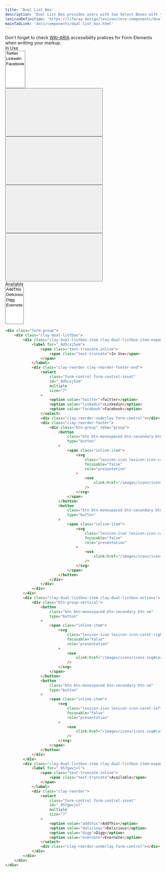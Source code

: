 ```yaml
---
title: 'Dual List Box'
description: 'Dual List Box provides users with two Select Boxes with the ability to move items between lists.'
lexiconDefinition: 'https://liferay.design/lexicon/core-components/dual-listbox/'
mainTabLink: 'docs/components/dual-list_box.html'
---
```


<div class="clay-site-alert alert alert-warning">
	Don't forget to check <a href="https://www.w3.org/TR/wai-aria-practices/#aria_lh_form">WAI-ARIA</a> accessibility pratices for Form Elements when writting your markup.
</div>

<div class="sheet-example">
    <div class="form-group">
		<div class="clay-dual-listbox">
			<div class="clay-dual-listbox-item clay-dual-listbox-item-expand">
				<label for="_9d5cxj5xm">
					<span class="text-truncate-inline">
						<span class="text-truncate">In Use</span>
					</span>
				</label>
				<div class="clay-reorder clay-reorder-footer-end">
					<select class="form-control form-control-inset" id="_9d5cxj5xm" multiple size="7">
						<option value="twitter">Twitter</option>
						<option value="linkedin">Linkedin</option>
						<option value="facebook">Facebook</option>
					</select>
					<div class="clay-reorder-underlay form-control"></div>
					<div class="clay-reorder-footer">
						<div class="btn-group" role="group">
							<button class="btn btn-monospaced btn-secondary btn-sm" type="button">
								<span class="inline-item">
									<svg class="lexicon-icon lexicon-icon-caret-top" focusable="false" role="presentation">
                                        <use xlink:href="/images/icons/icons.svg#caret-top" />
									</svg>
								</span>
							</button>
							<button class="btn btn-monospaced btn-secondary btn-sm" type="button">
								<span class="inline-item">
									<svg class="lexicon-icon lexicon-icon-caret-bottom" focusable="false" role="presentation">
										<use xlink:href="/images/icons/icons.svg#caret-bottom" />
									</svg>
								</span>
							</button>
						</div>
					</div>
				</div>
			</div>
    		<div class="clay-dual-listbox-item clay-dual-listbox-actions">
    			<div class="btn-group-vertical">
    				<button class="btn btn-monospaced btn-secondary btn-sm" type="button">
    					<span class="inline-item">
    						<svg class="lexicon-icon lexicon-icon-caret-right" focusable="false" role="presentation">
    							<use xlink:href="/images/icons/icons.svg#caret-right" />
    						</svg>
    					</span>
    				</button>
    				<button class="btn btn-monospaced btn-secondary btn-sm" type="button">
    					<span class="inline-item">
    						<svg class="lexicon-icon lexicon-icon-caret-left" focusable="false" role="presentation">
    							<use xlink:href="/images/icons/icons.svg#caret-left" />
    						</svg>
    					</span>
    				</button>
    			</div>
    		</div>
    		<div class="clay-dual-listbox-item clay-dual-listbox-item-expand">
    			<label for="_957gwvjvl">
    				<span class="text-truncate-inline">
    					<span class="text-truncate">Available</span>
    				</span>
    			</label>
    			<div class="clay-reorder">
    				<select class="form-control form-control-inset" id="_957gwvjvl" multiple size="7">
    					<option value="addthis">AddThis</option>
    					<option value="delicious">Delicious</option>
    					<option value="digg">Digg</option>
    					<option value="evernote">Evernote</option>
    				</select>
    				<div class="clay-reorder-underlay form-control"></div>
    			</div>
    		</div>
    	</div>
    </div>
</div>

```html
<div class="form-group">
	<div class="clay-dual-listbox">
		<div class="clay-dual-listbox-item clay-dual-listbox-item-expand">
			<label for="_9d5cxj5xm">
				<span class="text-truncate-inline">
					<span class="text-truncate">In Use</span>
				</span>
			</label>
			<div class="clay-reorder clay-reorder-footer-end">
				<select
					class="form-control form-control-inset"
					id="_9d5cxj5xm"
					multiple
					size="7"
				>
					<option value="twitter">Twitter</option>
					<option value="linkedin">Linkedin</option>
					<option value="facebook">Facebook</option>
				</select>
				<div class="clay-reorder-underlay form-control"></div>
				<div class="clay-reorder-footer">
					<div class="btn-group" role="group">
						<button
							class="btn btn-monospaced btn-secondary btn-sm"
							type="button"
						>
							<span class="inline-item">
								<svg
									class="lexicon-icon lexicon-icon-caret-top"
									focusable="false"
									role="presentation"
								>
									<use
										xlink:href="/images/icons/icons.svg#caret-top"
									/>
								</svg>
							</span>
						</button>
						<button
							class="btn btn-monospaced btn-secondary btn-sm"
							type="button"
						>
							<span class="inline-item">
								<svg
									class="lexicon-icon lexicon-icon-caret-bottom"
									focusable="false"
									role="presentation"
								>
									<use
										xlink:href="/images/icons/icons.svg#caret-bottom"
									/>
								</svg>
							</span>
						</button>
					</div>
				</div>
			</div>
		</div>
		<div class="clay-dual-listbox-item clay-dual-listbox-actions">
			<div class="btn-group-vertical">
				<button
					class="btn btn-monospaced btn-secondary btn-sm"
					type="button"
				>
					<span class="inline-item">
						<svg
							class="lexicon-icon lexicon-icon-caret-right"
							focusable="false"
							role="presentation"
						>
							<use
								xlink:href="/images/icons/icons.svg#caret-right"
							/>
						</svg>
					</span>
				</button>
				<button
					class="btn btn-monospaced btn-secondary btn-sm"
					type="button"
				>
					<span class="inline-item">
						<svg
							class="lexicon-icon lexicon-icon-caret-left"
							focusable="false"
							role="presentation"
						>
							<use
								xlink:href="/images/icons/icons.svg#caret-left"
							/>
						</svg>
					</span>
				</button>
			</div>
		</div>
		<div class="clay-dual-listbox-item clay-dual-listbox-item-expand">
			<label for="_957gwvjvl">
				<span class="text-truncate-inline">
					<span class="text-truncate">Available</span>
				</span>
			</label>
			<div class="clay-reorder">
				<select
					class="form-control form-control-inset"
					id="_957gwvjvl"
					multiple
					size="7"
				>
					<option value="addthis">AddThis</option>
					<option value="delicious">Delicious</option>
					<option value="digg">Digg</option>
					<option value="evernote">Evernote</option>
				</select>
				<div class="clay-reorder-underlay form-control"></div>
			</div>
		</div>
	</div>
</div>
```
